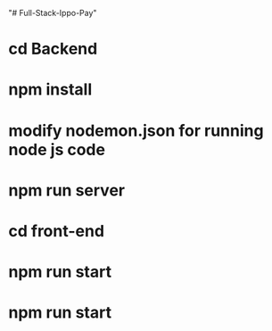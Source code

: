 "# Full-Stack-Ippo-Pay" 
# cd Backend
# npm install
# modify nodemon.json for running node  js code
# npm run server
# cd front-end
# npm run start
# npm run start
